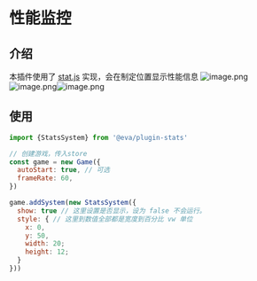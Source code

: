# 性能监控

## 介绍
本插件使用了 [stat.js](https://github.com/mrdoob/stats.js/) 实现，会在制定位置显示性能信息
![image.png](https://cdn.nlark.com/yuque/0/2019/png/107226/1577548935329-5be71d61-eb4c-45e3-9397-9ff08722dd6a.png#align=left&display=inline&height=262&margin=%5Bobject%20Object%5D&name=image.png&originHeight=524&originWidth=424&size=355404&status=done&style=none&width=212)![image.png](https://cdn.nlark.com/yuque/0/2019/png/107226/1577548961565-38cea6de-b8c8-4216-a0ae-1779928db566.png#align=left&display=inline&height=211&margin=%5Bobject%20Object%5D&name=image.png&originHeight=422&originWidth=476&size=324266&status=done&style=none&width=238)![image.png](https://cdn.nlark.com/yuque/0/2019/png/107226/1577548985390-504463fd-a95d-4e36-92a3-e70e25486d86.png#align=left&display=inline&height=201&margin=%5Bobject%20Object%5D&name=image.png&originHeight=402&originWidth=470&size=307592&status=done&style=none&width=235)


## 使用


```javascript
import {StatsSystem} from '@eva/plugin-stats'

// 创建游戏，传入store
const game = new Game({
  autoStart: true, // 可选
  frameRate: 60,
})

game.addSystem(new StatsSystem({
  show: true // 这里设置是否显示，设为 false 不会运行。
  style: { // 这里到数值全部都是宽度到百分比 vw 单位
    x: 0,
    y: 50,
    width: 20;
    height: 12;
  }
}))



```


